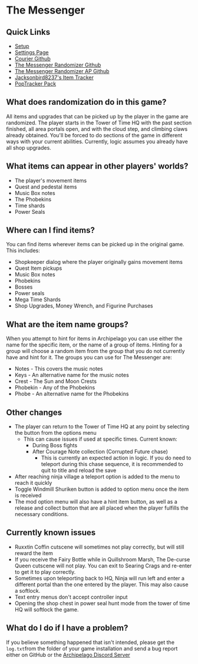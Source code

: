 # The Messenger

## Quick Links
- [Setup](../../../../tutorial/The%20Messenger/setup/en)
- [Settings Page](../../../../games/The%20Messenger/player-settings)
- [Courier Github](https://github.com/Brokemia/Courier)
- [The Messenger Randomizer Github](https://github.com/minous27/TheMessengerRandomizerMod)
- [The Messenger Randomizer AP Github](https://github.com/alwaysintreble/TheMessengerRandomizerModAP)
- [Jacksonbird8237's Item Tracker](https://github.com/Jacksonbird8237/TheMessengerItemTracker)
- [PopTracker Pack](https://github.com/alwaysintreble/TheMessengerTrackPack)

## What does randomization do in this game?

All items and upgrades that can be picked up by the player in the game are randomized. The player starts in the Tower of
Time HQ with the past section finished, all area portals open, and with the cloud step, and climbing claws already
obtained. You'll be forced to do sections of the game in different ways with your current abilities. Currently, logic
assumes you already have all shop upgrades.

## What items can appear in other players' worlds?

* The player's movement items
* Quest and pedestal items
* Music Box notes
* The Phobekins
* Time shards
* Power Seals

## Where can I find items?

You can find items wherever items can be picked up in the original game. This includes:
* Shopkeeper dialog where the player originally gains movement items
* Quest Item pickups
* Music Box notes
* Phobekins
* Bosses
* Power seals
* Mega Time Shards
* Shop Upgrades, Money Wrench, and Figurine Purchases

## What are the item name groups?

When you attempt to hint for items in Archipelago you can use either the name for the specific item, or the name of a
group of items. Hinting for a group will choose a random item from the group that you do not currently have and hint
for it. The groups you can use for The Messenger are:
* Notes - This covers the music notes
* Keys - An alternative name for the music notes
* Crest - The Sun and Moon Crests
* Phobekin - Any of the Phobekins
* Phobe - An alternative name for the Phobekins

## Other changes

* The player can return to the Tower of Time HQ at any point by selecting the button from the options menu
  * This can cause issues if used at specific times. Current known:
    * During Boss fights
    * After Courage Note collection (Corrupted Future chase)
      * This is currently an expected action in logic. If you do need to teleport during this chase sequence, it
        is recommended to quit to title and reload the save
* After reaching ninja village a teleport option is added to the menu to reach it quickly
* Toggle Windmill Shuriken button is added to option menu once the item is received
* The mod option menu will also have a hint item button, as well as a release and collect button that are all placed when
the player fulfills the necessary conditions.

## Currently known issues
* Ruxxtin Coffin cutscene will sometimes not play correctly, but will still reward the item
* If you receive the Fairy Bottle while in Quillshroom Marsh, The De-curse Queen cutscene will not play. You can exit
  to Searing Crags and re-enter to get it to play correctly.
* Sometimes upon teleporting back to HQ, Ninja will run left and enter a different portal than the one entered by the
  player. This may also cause a softlock.
* Text entry menus don't accept controller input
* Opening the shop chest in power seal hunt mode from the tower of time HQ will softlock the game.

## What do I do if I have a problem?

If you believe something happened that isn't intended, please get the `log.txt`from the folder of your game installation
and send a bug report either on GitHub or the [Archipelago Discord Server](http://archipelago.gg/discord)
